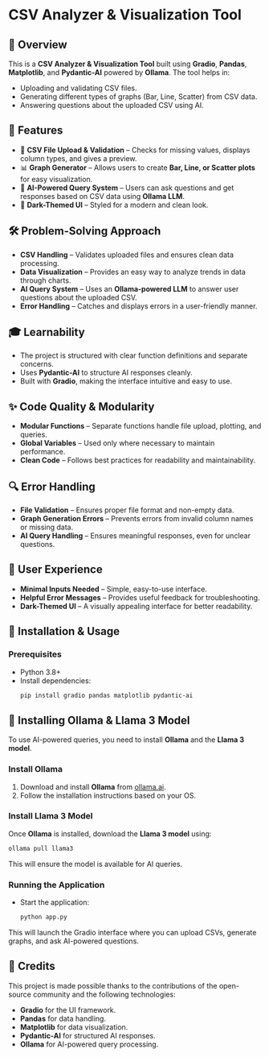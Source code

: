 # CSV Analyzer & Visualization Tool

## 📌 Overview
This is a **CSV Analyzer & Visualization Tool** built using **Gradio**, **Pandas**, **Matplotlib**, and **Pydantic-AI** powered by **Ollama**. The tool helps in:
- Uploading and validating CSV files.
- Generating different types of graphs (Bar, Line, Scatter) from CSV data.
- Answering questions about the uploaded CSV using AI.

## 🚀 Features
- 📂 **CSV File Upload & Validation** – Checks for missing values, displays column types, and gives a preview.
- 📊 **Graph Generator** – Allows users to create **Bar, Line, or Scatter plots** for easy visualization.
- 🧠 **AI-Powered Query System** – Users can ask questions and get responses based on CSV data using **Ollama LLM**.
- 🎨 **Dark-Themed UI** – Styled for a modern and clean look.

## 🛠 Problem-Solving Approach
- **CSV Handling** – Validates uploaded files and ensures clean data processing.
- **Data Visualization** – Provides an easy way to analyze trends in data through charts.
- **AI Query System** – Uses an **Ollama-powered LLM** to answer user questions about the uploaded CSV.
- **Error Handling** – Catches and displays errors in a user-friendly manner.

## 🎓 Learnability
- The project is structured with clear function definitions and separate concerns.
- Uses **Pydantic-AI** to structure AI responses cleanly.
- Built with **Gradio**, making the interface intuitive and easy to use.

## ✨ Code Quality & Modularity
- **Modular Functions** – Separate functions handle file upload, plotting, and queries.
- **Global Variables** – Used only where necessary to maintain performance.
- **Clean Code** – Follows best practices for readability and maintainability.

## 🔍 Error Handling
- **File Validation** – Ensures proper file format and non-empty data.
- **Graph Generation Errors** – Prevents errors from invalid column names or missing data.
- **AI Query Handling** – Ensures meaningful responses, even for unclear questions.

## 🎯 User Experience
- **Minimal Inputs Needed** – Simple, easy-to-use interface.
- **Helpful Error Messages** – Provides useful feedback for troubleshooting.
- **Dark-Themed UI** – A visually appealing interface for better readability.

## 🔧 Installation & Usage
### Prerequisites
- Python 3.8+
- Install dependencies:
  ```bash
  pip install gradio pandas matplotlib pydantic-ai
  ```

## 🦙 Installing Ollama & Llama 3 Model
To use AI-powered queries, you need to install **Ollama** and the **Llama 3 model**.

### Install Ollama
1. Download and install **Ollama** from [ollama.ai](https://ollama.ai).
2. Follow the installation instructions based on your OS.

### Install Llama 3 Model
Once **Ollama** is installed, download the **Llama 3 model** using:
```bash
ollama pull llama3
```
This will ensure the model is available for AI queries.

### Running the Application
- Start the application:
  ```bash
  python app.py
  ```

This will launch the Gradio interface where you can upload CSVs, generate graphs, and ask AI-powered questions.

## 🙌 Credits
This project is made possible thanks to the contributions of the open-source community and the following technologies:
- **Gradio** for the UI framework.
- **Pandas** for data handling.
- **Matplotlib** for data visualization.
- **Pydantic-AI** for structured AI responses.
- **Ollama** for AI-powered query processing.




